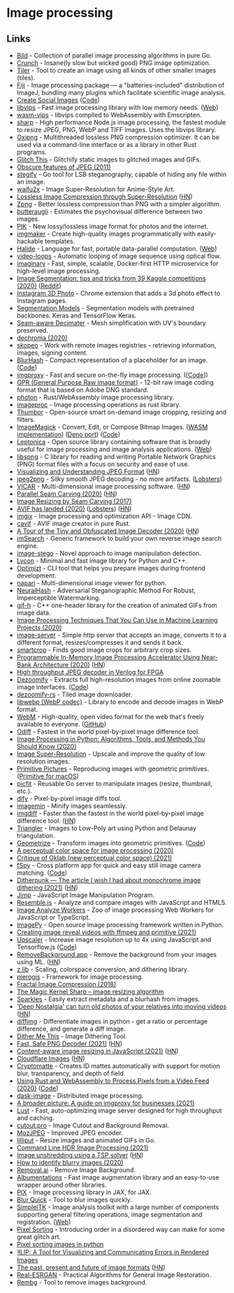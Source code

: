 # Image processing

## Links

- [Bild](https://github.com/anthonynsimon/bild) - Collection of parallel image processing algorithms in pure Go.
- [Crunch](https://github.com/chrissimpkins/Crunch) - Insane(ly slow but wicked good) PNG image optimization.
- [Tiler](https://github.com/nuno-faria/tiler) - Tool to create an image using all kinds of other smaller images (tiles).
- [Fiji](https://fiji.sc/) - Image processing package — a "batteries-included" distribution of ImageJ, bundling many plugins which facilitate scientific image analysis.
- [Create Social Images](https://createsocialimages.com/) ([Code](https://github.com/pshihn/csi))
- [libvips](https://github.com/libvips/libvips) - Fast image processing library with low memory needs. ([Web](https://libvips.github.io/libvips/))
- [wasm-vips](https://github.com/kleisauke/wasm-vips) - libvips compiled to WebAssembly with Emscripten.
- [sharp](https://github.com/lovell/sharp) - High performance Node.js image processing, the fastest module to resize JPEG, PNG, WebP and TIFF images. Uses the libvips library.
- [Oxipng](https://github.com/shssoichiro/oxipng) - Multithreaded lossless PNG compression optimizer. It can be used via a command-line interface or as a library in other Rust programs.
- [Glitch This](https://github.com/TotallyNotChase/glitch-this) - Glitchify static images to glitched images and GIFs.
- [Obscure features of JPEG (2011)](https://hodapple.com/blag/posts/2011-11-24-obscure-features-of-jpeg.html)
- [stegify](https://github.com/DimitarPetrov/stegify) - Go tool for LSB steganography, capable of hiding any file within an image.
- [waifu2x](https://github.com/nagadomi/waifu2x) - Image Super-Resolution for Anime-Style Art.
- [Lossless Image Compression through Super-Resolution](https://github.com/caoscott/SReC) ([HN](https://news.ycombinator.com/item?id=22802909))
- [Zpng](https://github.com/catid/Zpng) - Better lossless compression than PNG with a simpler algorithm.
- [butteraugli](https://github.com/google/butteraugli) - Estimates the psychovisual difference between two images.
- [PIK](https://github.com/google/pik) - New lossy/lossless image format for photos and the internet.
- [imgmaker](https://github.com/minimaxir/imgmaker) - Create high-quality images programmatically with easily-hackable templates.
- [Halide](https://github.com/halide/Halide) - Language for fast, portable data-parallel computation. ([Web](https://halide-lang.org/))
- [video-loops](https://github.com/luluxxxxx/video-loops) - Automatic looping of image sequence using optical flow.
- [imaginary](https://github.com/h2non/imaginary) - Fast, simple, scalable, Docker-first HTTP microservice for high-level image processing.
- [Image Segmentation: tips and tricks from 39 Kaggle competitions (2020)](https://neptune.ai/blog/image-segmentation-tips-and-tricks-from-kaggle-competitions) ([Reddit](https://www.reddit.com/r/MachineLearning/comments/g1okir/d_we_are_putting_together_a_list_of_image/))
- [Instagram 3D Photo](https://github.com/cyrildiagne/instagram-3d-photo) - Chrome extension that adds a 3d photo effect to Instagram pages.
- [Segmentation Models](https://github.com/qubvel/segmentation_models) - Segmentation models with pretrained backbones. Keras and TensorFlow Keras.
- [Seam-aware Decimater](https://github.com/songrun/SeamAwareDecimater) - Mesh simplification with UV's boundary preserved.
- [dechroma (2020)](https://flak.tedunangst.com/post/dechroma)
- [skopeo](https://github.com/containers/skopeo) - Work with remote images registries - retrieving information, images, signing content.
- [BlurHash](https://blurha.sh/) - Compact representation of a placeholder for an image. ([Code](https://github.com/woltapp/blurhash))
- [imgproxy](https://imgproxy.net/) - Fast and secure on-the-fly image processing. ([[Code](https://github.com/imgproxy/imgproxy)])
- [GPR (General Purpose Raw image format)](https://github.com/gopro/gpr) - 12-bit raw image coding format that is based on Adobe DNG standard.
- [photon](https://github.com/silvia-odwyer/photon) - Rust/WebAssembly image processing library.
- [imageproc](https://github.com/image-rs/imageproc) - Image processing operations as rust library.
- [Thumbor](https://github.com/thumbor/thumbor) - Open-source smart on-demand image cropping, resizing and filters.
- [ImageMagick](https://imagemagick.org/index.php) - Convert, Edit, or Compose Bitmap Images. ([WASM implementation](https://github.com/dlemstra/Magick.WASM)) ([Deno port](https://github.com/leonelv/deno-imagemagick)) ([Code](https://github.com/ImageMagick/ImageMagick))
- [Leptonica](https://github.com/DanBloomberg/leptonica) - Open source library containing software that is broadly useful for image processing and image analysis applications. ([Web](http://leptonica.org/))
- [libspng](https://github.com/randy408/libspng) - C library for reading and writing Portable Network Graphics (PNG) format files with a focus on security and ease of use.
- [Visualizing and Understanding JPEG Format](https://github.com/corkami/formats/blob/master/image/jpeg.md) ([HN](https://news.ycombinator.com/item?id=23787674))
- [jpeg2png](https://github.com/victorvde/jpeg2png) - Silky smooth JPEG decoding - no more artifacts. ([Lobsters](https://lobste.rs/s/qi7jk5/jpeg2png_silky_smooth_jpeg_decoding_no))
- [VICAR](https://github.com/nasa/VICAR/) - Multi-dimensional image processing software. ([HN](https://news.ycombinator.com/item?id=24026778))
- [Parallel Seam Carving (2020)](https://shwestrick.github.io/2020/07/29/seam-carve.html) ([HN](https://news.ycombinator.com/item?id=24117330))
- [Image Resizing by Seam Carving (2017)](https://www.youtube.com/watch?v=6NcIJXTlugc)
- [AVIF has landed (2020)](https://jakearchibald.com/2020/avif-has-landed/) ([Lobsters](https://lobste.rs/s/hjz9uo/avif_has_landed)) ([HN](https://news.ycombinator.com/item?id=24407241))
- [imgix](https://www.imgix.com/) - Image processing and optimization API - Image CDN.
- [cavif](https://github.com/kornelski/cavif-rs) - AVIF image creator in pure Rust.
- [A Tour of the Tiny and Obfuscated Image Decoder (2020)](http://eastfarthing.com/blog/2020-09-14-decoder/) ([HN](https://news.ycombinator.com/item?id=24468039))
- [imSearch](https://github.com/rikenmehta03/imsearch) - Generic framework to build your own reverse image search engine.
- [image-stego](https://github.com/dennis-tra/image-stego) - Novel approach to image manipulation detection.
- [Lycon](https://github.com/ethereon/lycon) - Minimal and fast image library for Python and C++.
- [Optimizt](https://github.com/funbox/optimizt) - CLI tool that helps you prepare images during frontend development.
- [napari](https://github.com/napari/napari) - Multi-dimensional image viewer for python.
- [NeuralHash](https://github.com/nikcheerla/neuralhash) - Adversarial Steganographic Method For Robust, Imperceptible Watermarking.
- [gif-h](https://github.com/charlietangora/gif-h) - C++ one-header library for the creation of animated GIFs from image data.
- [Image Processing Techniques That You Can Use in Machine Learning Projects (2020)](https://neptune.ai/blog/image-processing-techniques-you-can-use-in-machine-learning)
- [image-server](https://github.com/kkty/image-server) - Simple http server that accepts an image, converts it to a different format, resizes/compresses it and sends it back.
- [smartcrop](https://github.com/muesli/smartcrop) - Finds good image crops for arbitrary crop sizes.
- [Programmable In-Memory Image Processing Accelerator Using Near-Bank Architecture (2020)](https://miglopst.github.io/files/gu_isca2020.pdf) ([HN](https://news.ycombinator.com/item?id=24905827))
- [High throughput JPEG decoder in Verilog for FPGA](https://github.com/ultraembedded/core_jpeg)
- [Dezoomify](https://dezoomify.ophir.dev/dezoomify/dezoomify.html) - Extracts full high-resolution images from online zoomable image interfaces. ([Code](https://github.com/lovasoa/dezoomify))
- [dezoomify-rs](https://github.com/lovasoa/dezoomify-rs) - Tiled image downloader.
- [libwebp (WebP codec)](https://github.com/webmproject/libwebp) - Library to encode and decode images in WebP format.
- [WebM](https://www.webmproject.org/) - High-quality, open video format for the web that's freely available to everyone. ([GitHub](https://github.com/webmproject))
- [Odiff](https://github.com/dmtrKovalenko/odiff) - Fastest in the world pixel-by-pixel image difference tool.
- [Image Processing in Python: Algorithms, Tools, and Methods You Should Know (2020)](https://neptune.ai/blog/image-processing-in-python-algorithms-tools-and-methods-you-should-know)
- [Image Super-Resolution](https://github.com/idealo/image-super-resolution) - Upscale and improve the quality of low resolution images.
- [Primitive Pictures](https://github.com/fogleman/primitive) - Reproducing images with geometric primitives. ([Primitive for macOS](https://primitive.lol/))
- [picfit](https://github.com/thoas/picfit) - Reusable Go server to manipulate images (resize, thumbnail, etc.).
- [dify](https://github.com/jihchi/dify) - Pixel-by-pixel image diffs tool.
- [imagemin](https://github.com/imagemin/imagemin) - Minify images seamlessly.
- [imgdiff](https://github.com/n7olkachev/imgdiff) - Faster than the fastest in the world pixel-by-pixel image difference tool. ([HN](https://news.ycombinator.com/item?id=25401100))
- [Triangler](https://github.com/tdh8316/triangler) - Images to Low-Poly art using Python and Delaunay triangulation.
- [Geometrize](https://www.geometrize.co.uk/) - Transform images into geometric primitives. ([Code](https://github.com/Tw1ddle/geometrize))
- [A perceptual color space for image processing (2020)](https://bottosson.github.io/posts/oklab/)
- [Critique of Oklab (new perceptual color space) (2021)](https://raphlinus.github.io/color/2021/01/18/oklab-critique.html)
- [fSpy](https://fspy.io/) - Cross platform app for quick and easy still image camera matching. ([Code](https://github.com/stuffmatic/fSpy))
- [Ditherpunk — The article I wish I had about monochrome image dithering (2021)](https://surma.dev/things/ditherpunk/) ([HN](https://news.ycombinator.com/item?id=25633483))
- [Jimp](https://github.com/oliver-moran/jimp) - JavaScript Image Manipulation Program.
- [Resemble.js](https://github.com/rsmbl/Resemble.js) - Analyze and compare images with JavaScript and HTML5.
- [Image Analyze Workers](https://github.com/w-okada/image-analyze-workers) - Zoo of image processing Web Workers for JavaScript or TypeScript.
- [ImagePy](https://github.com/Image-Py/imagepy) - Open source image processing framework written in Python.
- [Creating image reveal videos with ffmpeg and primitive (2021)](https://blog.forret.com/2021/01/21/creating-image-reveal-videos-with-ffmpeg-and-primitive/)
- [Upscaler](https://www.upscaler.ai/) - Increase image resolution up to 4x using JavaScript and Tensorflow.js ([Code](https://github.com/thekevinscott/UpscalerJS))
- [RemoveBackground.app](https://removebackground.app/) - Remove the background from your images using ML. ([HN](https://news.ycombinator.com/item?id=26764766))
- [z.lib](https://github.com/sekrit-twc/zimg) - Scaling, colorspace conversion, and dithering library.
- [pierogis](https://github.com/pierogis/pierogis) - Framework for image processing.
- [Fractal Image Compression (2018)](https://pvigier.github.io/2018/05/14/fractal-image-compression.html)
- [The Magic Kernel Sharp – image resizing algorithm](http://www.johncostella.com/magic/)
- [Sparkles](https://github.com/varld/sparkles) - Easily extract metadata and a blurhash from images.
- [‘Deep Nostalgia’ can turn old photos of your relatives into moving videos](https://gizmodo.com/deep-nostalgia-can-turn-old-photos-of-your-relatives-1846363190) ([HN](https://news.ycombinator.com/item?id=26279372))
- [diffimg](https://github.com/nicolashahn/diffimg) - Differentiate images in python - get a ratio or percentage difference, and generate a diff image.
- [Dither Me This](https://doodad.dev/dither-me-this/) - Image Dithering Tool.
- [Fast, Safe PNG Decoder (2021)](https://nigeltao.github.io/blog/2021/fastest-safest-png-decoder.html) ([HN](https://news.ycombinator.com/item?id=26714831))
- [Content-aware image resizing in JavaScript (2021)](https://trekhleb.dev/blog/2021/content-aware-image-resizing-in-javascript/) ([HN](https://news.ycombinator.com/item?id=26839692))
- [Cloudflare Images](https://blog.cloudflare.com/announcing-cloudflare-images-beta/) ([HN](https://news.ycombinator.com/item?id=26877335))
- [Cryptomatte](https://github.com/Psyop/Cryptomatte) - Creates ID mattes automatically with support for motion blur, transparency, and depth of field.
- [Using Rust and WebAssembly to Process Pixels from a Video Feed (2020)](https://dev.to/fallenstedt/using-rust-and-webassembly-to-process-pixels-from-a-video-feed-4hhg) ([Code](https://github.com/Fallenstedt/webassembly-pixel-processing))
- [dask-image](https://github.com/dask/dask-image) - Distributed image processing.
- [A broader picture: A guide on imgproxy for businesses (2021)](https://evilmartians.com/chronicles/a-broader-picture-a-guide-on-imgproxy-for-businesses)
- [Lust](https://github.com/ChillFish8/lust) - Fast, auto-optimizing image server designed for high throughput and caching.
- [cutout.pro](https://www.cutout.pro/) - Image Cutout and Background Removal.
- [MozJPEG](https://github.com/mozilla/mozjpeg) - Improved JPEG encoder.
- [lilliput](https://github.com/discord/lilliput) - Resize images and animated GIFs in Go.
- [Command Line HDR Image Processing (2021)](https://tylercipriani.com/blog/2021/06/29/commandline-hdr-image-processing/)
- [Image unshredding using a TSP solver](https://github.com/robinhouston/image-unshredding) ([HN](https://news.ycombinator.com/item?id=27713441))
- [How to identify blurry images (2020)](https://rbaron.net/blog/2020/02/16/How-to-identify-blurry-images.html)
- [Removal.ai](https://removal.ai/) - Remove Image Background.
- [Albumentations](https://github.com/albumentations-team/albumentations) - Fast image augmentation library and an easy-to-use wrapper around other libraries.
- [PIX](https://github.com/deepmind/dm_pix) - Image processing library in JAX, for JAX.
- [Blur Quick](https://blur-quick.web.app/) - Tool to blur images quickly.
- [SimpleITK](https://github.com/SimpleITK/SimpleITK) - Image analysis toolkit with a large number of components supporting general filtering operations, image segmentation and registration. ([Web](https://simpleitk.org/))
- [Pixel Sorting](http://satyarth.me/articles/pixel-sorting/) - Introducing order in a disordered way can make for some great glitch art.
- [Pixel sorting images in python](https://github.com/satyarth/pixelsort)
- [ꟻLIP: A Tool for Visualizing and Communicating Errors in Rendered Images](https://github.com/NVlabs/flip)
- [The past, present and future of image formats](https://dither8.xyz/blog/img-future/) ([HN](https://news.ycombinator.com/item?id=28219972))
- [Real-ESRGAN](https://github.com/xinntao/Real-ESRGAN) - Practical Algorithms for General Image Restoration.
- [Rembg](https://github.com/danielgatis/rembg) - Tool to remove images background.
